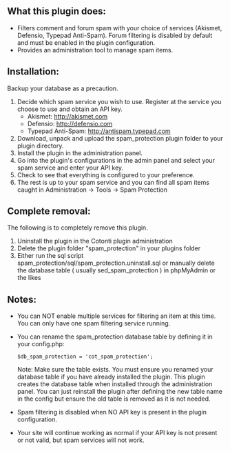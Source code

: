 
What this plugin does:
-----------------------------------

- Filters comment and forum spam with your choice of services (Akismet, Defensio, Typepad Anti-Spam). 
  Forum filtering is disabled by default and must be enabled in the plugin configuration.
- Provides an administration tool to manage spam items.

Installation:
-----------------------------------

Backup your database as a precaution.

1. Decide which spam service you wish to use. Register at the service you choose to use and obtain an API key.
	- Akismet: http://akismet.com
	- Defensio: http://defensio.com
	- Typepad Anti-Spam: http://antispam.typepad.com
2. Download, unpack and upload the spam_protection plugin folder to your plugin directory.
3. Install the plugin in the administration panel.
4. Go into the plugin's configurations in the admin panel and select your spam service and enter your API key.
5. Check to see that everything is configured to your preference.
6. The rest is up to your spam service and you can find all spam items caught in Administration -> Tools -> Spam Protection

Complete removal:
-----------------------------------

The following is to completely remove this plugin.

1. Uninstall the plugin in the Cotonti plugin administration
2. Delete the plugin folder "spam_protection" in your plugins folder
3. Either run the sql script spam_protection/sql/spam_protection.uninstall.sql or manually delete the database table 
( usually sed_spam_protection ) in phpMyAdmin or the likes

Notes:
-----------------------------------

- You can NOT enable multiple services for filtering an item at this time. You can only have one spam filtering service running.
- You can rename the spam_protection database table by defining it in your config.php:

	```$db_spam_protection = 'cot_spam_protection';```

	Note: Make sure the table exists. You must ensure you renamed your database table if you have already installed the plugin.
	This plugin creates the database table when installed through the administration panel. You can just reinstall the plugin after
	defining the new table name in the config but ensure the old table is removed as it is not needed.

- Spam filtering is disabled when NO API key is present in the plugin configuration.
- Your site will continue working as normal if your API key is not present or not valid, but spam services will not work. 
